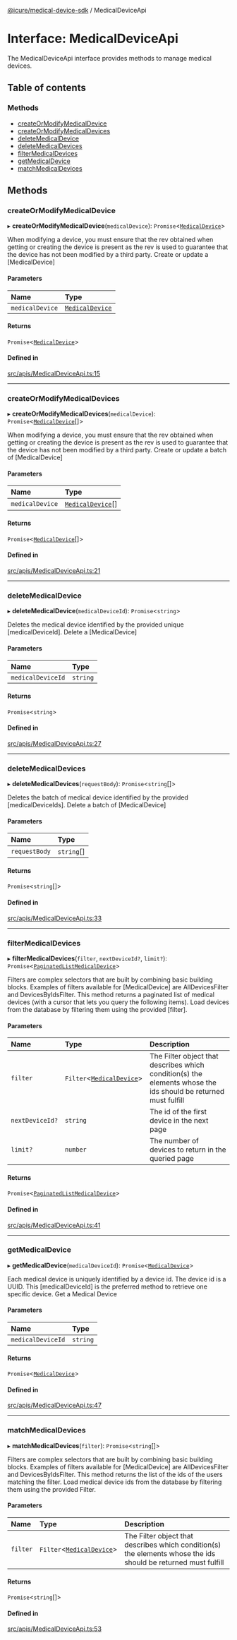 [@icure/medical-device-sdk](../modules.md) / MedicalDeviceApi

# Interface: MedicalDeviceApi

The MedicalDeviceApi interface provides methods to manage medical devices.

## Table of contents

### Methods

- [createOrModifyMedicalDevice](MedicalDeviceApi.md#createormodifymedicaldevice)
- [createOrModifyMedicalDevices](MedicalDeviceApi.md#createormodifymedicaldevices)
- [deleteMedicalDevice](MedicalDeviceApi.md#deletemedicaldevice)
- [deleteMedicalDevices](MedicalDeviceApi.md#deletemedicaldevices)
- [filterMedicalDevices](MedicalDeviceApi.md#filtermedicaldevices)
- [getMedicalDevice](MedicalDeviceApi.md#getmedicaldevice)
- [matchMedicalDevices](MedicalDeviceApi.md#matchmedicaldevices)

## Methods

### createOrModifyMedicalDevice

▸ **createOrModifyMedicalDevice**(`medicalDevice`): `Promise`<[`MedicalDevice`](../classes/MedicalDevice.md)\>

When modifying a device, you must ensure that the rev obtained when getting or creating the device is present as the rev is used to guarantee that the device has not been modified by a third party.
Create or update a [MedicalDevice]

#### Parameters

| Name | Type |
| :------ | :------ |
| `medicalDevice` | [`MedicalDevice`](../classes/MedicalDevice.md) |

#### Returns

`Promise`<[`MedicalDevice`](../classes/MedicalDevice.md)\>

#### Defined in

[src/apis/MedicalDeviceApi.ts:15](https://github.com/icure/icure-medical-device-js-sdk/blob/e20bfa1/src/apis/MedicalDeviceApi.ts#L15)

___

### createOrModifyMedicalDevices

▸ **createOrModifyMedicalDevices**(`medicalDevice`): `Promise`<[`MedicalDevice`](../classes/MedicalDevice.md)[]\>

When modifying a device, you must ensure that the rev obtained when getting or creating the device is present as the rev is used to guarantee that the device has not been modified by a third party.
Create or update a batch of [MedicalDevice]

#### Parameters

| Name | Type |
| :------ | :------ |
| `medicalDevice` | [`MedicalDevice`](../classes/MedicalDevice.md)[] |

#### Returns

`Promise`<[`MedicalDevice`](../classes/MedicalDevice.md)[]\>

#### Defined in

[src/apis/MedicalDeviceApi.ts:21](https://github.com/icure/icure-medical-device-js-sdk/blob/e20bfa1/src/apis/MedicalDeviceApi.ts#L21)

___

### deleteMedicalDevice

▸ **deleteMedicalDevice**(`medicalDeviceId`): `Promise`<`string`\>

Deletes the medical device identified by the provided unique [medicalDeviceId].
Delete a [MedicalDevice]

#### Parameters

| Name | Type |
| :------ | :------ |
| `medicalDeviceId` | `string` |

#### Returns

`Promise`<`string`\>

#### Defined in

[src/apis/MedicalDeviceApi.ts:27](https://github.com/icure/icure-medical-device-js-sdk/blob/e20bfa1/src/apis/MedicalDeviceApi.ts#L27)

___

### deleteMedicalDevices

▸ **deleteMedicalDevices**(`requestBody`): `Promise`<`string`[]\>

Deletes the batch of medical device identified by the provided [medicalDeviceIds].
Delete a batch of [MedicalDevice]

#### Parameters

| Name | Type |
| :------ | :------ |
| `requestBody` | `string`[] |

#### Returns

`Promise`<`string`[]\>

#### Defined in

[src/apis/MedicalDeviceApi.ts:33](https://github.com/icure/icure-medical-device-js-sdk/blob/e20bfa1/src/apis/MedicalDeviceApi.ts#L33)

___

### filterMedicalDevices

▸ **filterMedicalDevices**(`filter`, `nextDeviceId?`, `limit?`): `Promise`<[`PaginatedListMedicalDevice`](../classes/PaginatedListMedicalDevice.md)\>

Filters are complex selectors that are built by combining basic building blocks. Examples of filters available for [MedicalDevice] are AllDevicesFilter and DevicesByIdsFilter. This method returns a paginated list of medical devices (with a cursor that lets you query the following items).
Load devices from the database by filtering them using the provided [filter].

#### Parameters

| Name | Type | Description |
| :------ | :------ | :------ |
| `filter` | `Filter`<[`MedicalDevice`](../classes/MedicalDevice.md)\> | The Filter object that describes which condition(s) the elements whose the ids should be returned must fulfill |
| `nextDeviceId?` | `string` | The id of the first device in the next page |
| `limit?` | `number` | The number of devices to return in the queried page |

#### Returns

`Promise`<[`PaginatedListMedicalDevice`](../classes/PaginatedListMedicalDevice.md)\>

#### Defined in

[src/apis/MedicalDeviceApi.ts:41](https://github.com/icure/icure-medical-device-js-sdk/blob/e20bfa1/src/apis/MedicalDeviceApi.ts#L41)

___

### getMedicalDevice

▸ **getMedicalDevice**(`medicalDeviceId`): `Promise`<[`MedicalDevice`](../classes/MedicalDevice.md)\>

Each medical device is uniquely identified by a device id. The device id is a UUID. This [medicalDeviceId] is the preferred method to retrieve one specific device.
Get a Medical Device

#### Parameters

| Name | Type |
| :------ | :------ |
| `medicalDeviceId` | `string` |

#### Returns

`Promise`<[`MedicalDevice`](../classes/MedicalDevice.md)\>

#### Defined in

[src/apis/MedicalDeviceApi.ts:47](https://github.com/icure/icure-medical-device-js-sdk/blob/e20bfa1/src/apis/MedicalDeviceApi.ts#L47)

___

### matchMedicalDevices

▸ **matchMedicalDevices**(`filter`): `Promise`<`string`[]\>

Filters are complex selectors that are built by combining basic building blocks. Examples of filters available for [MedicalDevice] are AllDevicesFilter and DevicesByIdsFilter. This method returns the list of the ids of the users matching the filter.
Load medical device ids from the database by filtering them using the provided Filter.

#### Parameters

| Name | Type | Description |
| :------ | :------ | :------ |
| `filter` | `Filter`<[`MedicalDevice`](../classes/MedicalDevice.md)\> | The Filter object that describes which condition(s) the elements whose the ids should be returned must fulfill |

#### Returns

`Promise`<`string`[]\>

#### Defined in

[src/apis/MedicalDeviceApi.ts:53](https://github.com/icure/icure-medical-device-js-sdk/blob/e20bfa1/src/apis/MedicalDeviceApi.ts#L53)

